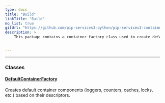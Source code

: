 ```yaml
---
type: docs
title: "Build"
linkTitle: "Build"
no_list: true
gitUrl: "https://github.com/pip-services3-python/pip-services3-container-python"
description: >
    This package contains a container factory class used to create default container components. Examples of these components are loggers, counters, caches, and locks.


---
```

---

<div class="module-body"> 

### Classes

#### [DefaultContainerFactory](default_container_factory)
Creates default container components (loggers, counters, caches, locks, etc.) based on their descriptors.

</div>
